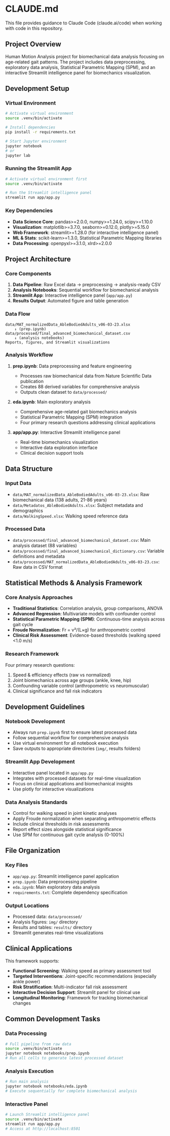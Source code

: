 # CLAUDE.md

This file provides guidance to Claude Code (claude.ai/code) when working with code in this repository.

## Project Overview

Human Motion Analysis project for biomechanical data analysis focusing on age-related gait patterns. The project includes data preprocessing, exploratory data analysis, Statistical Parametric Mapping (SPM), and an interactive Streamlit intelligence panel for biomechanics visualization.

## Development Setup

### Virtual Environment
```bash
# Activate virtual environment
source .venv/bin/activate

# Install dependencies
pip install -r requirements.txt

# Start Jupyter environment
jupyter notebook
# or
jupyter lab
```

### Running the Streamlit App
```bash
# Activate virtual environment first
source .venv/bin/activate

# Run the Streamlit intelligence panel
streamlit run app/app.py
```

### Key Dependencies
- **Data Science Core**: pandas>=2.0.0, numpy>=1.24.0, scipy>=1.10.0
- **Visualization**: matplotlib>=3.7.0, seaborn>=0.12.0, plotly>=5.15.0
- **Web Framework**: streamlit>=1.28.0 (for interactive intelligence panel)
- **ML & Stats**: scikit-learn>=1.3.0, Statistical Parametric Mapping libraries
- **Data Processing**: openpyxl>=3.1.0, xlrd>=2.0.0

## Project Architecture

### Core Components
1. **Data Pipeline**: Raw Excel data → preprocessing → analysis-ready CSV
2. **Analysis Notebooks**: Sequential workflow for biomechanical analysis
3. **Streamlit App**: Interactive intelligence panel (`app/app.py`)
4. **Results Output**: Automated figure and table generation

### Data Flow
```
data/MAT_normalizedData_AbleBodiedAdults_v06-03-23.xlsx
    ↓ (prep.ipynb)
data/processed/final_advanced_biomechanical_dataset.csv
    ↓ (analysis notebooks)
Reports, figures, and Streamlit visualizations
```

### Analysis Workflow
1. **prep.ipynb**: Data preprocessing and feature engineering
   - Processes raw biomechanical data from Nature Scientific Data publication
   - Creates 88 derived variables for comprehensive analysis
   - Outputs clean dataset to `data/processed/`

2. **eda.ipynb**: Main exploratory analysis
   - Comprehensive age-related gait biomechanics analysis
   - Statistical Parametric Mapping (SPM) integration
   - Four primary research questions addressing clinical applications

3. **app/app.py**: Interactive Streamlit intelligence panel
   - Real-time biomechanics visualization
   - Interactive data exploration interface
   - Clinical decision support tools

## Data Structure

### Input Data
- `data/MAT_normalizedData_AbleBodiedAdults_v06-03-23.xlsx`: Raw biomechanical data (138 adults, 21-86 years)
- `data/Metadatos_AbleBodiedAdults.xlsx`: Subject metadata and demographics
- `data/WalkingSpeed.xlsx`: Walking speed reference data

### Processed Data
- `data/processed/final_advanced_biomechanical_dataset.csv`: Main analysis dataset (88 variables)
- `data/processed/final_advanced_biomechanical_dictionary.csv`: Variable definitions and metadata
- `data/processed/MAT_normalizedData_AbleBodiedAdults_v06-03-23.csv`: Raw data in CSV format

## Statistical Methods & Analysis Framework

### Core Analysis Approaches
- **Traditional Statistics**: Correlation analysis, group comparisons, ANOVA
- **Advanced Regression**: Multivariate models with confounder control
- **Statistical Parametric Mapping (SPM)**: Continuous-time analysis across gait cycle
- **Froude Normalization**: Fr = v²/(L×g) for anthropometric control
- **Clinical Risk Assessment**: Evidence-based thresholds (walking speed <1.0 m/s)

### Research Framework
Four primary research questions:
1. Speed & efficiency effects (raw vs normalized)
2. Joint biomechanics across age groups (ankle, knee, hip)
3. Confounding variable control (anthropometric vs neuromuscular)
4. Clinical significance and fall risk indicators

## Development Guidelines

### Notebook Development
- Always run `prep.ipynb` first to ensure latest processed data
- Follow sequential workflow for comprehensive analysis
- Use virtual environment for all notebook execution
- Save outputs to appropriate directories (`img/`, results folders)

### Streamlit App Development
- Interactive panel located in `app/app.py`
- Integrates with processed datasets for real-time visualization
- Focus on clinical applications and biomechanical insights
- Use plotly for interactive visualizations

### Data Analysis Standards
- Control for walking speed in joint kinetic analyses
- Apply Froude normalization when separating anthropometric effects
- Include clinical thresholds in risk assessments
- Report effect sizes alongside statistical significance
- Use SPM for continuous gait cycle analysis (0-100%)

## File Organization

### Key Files
- `app/app.py`: Streamlit intelligence panel application
- `prep.ipynb`: Data preprocessing pipeline
- `eda.ipynb`: Main exploratory data analysis
- `requirements.txt`: Complete dependency specification

### Output Locations
- Processed data: `data/processed/`
- Analysis figures: `img/` directory
- Results and tables: `results/` directory
- Streamlit generates real-time visualizations

## Clinical Applications

This framework supports:
- **Functional Screening**: Walking speed as primary assessment tool
- **Targeted Interventions**: Joint-specific recommendations (especially ankle power)
- **Risk Stratification**: Multi-indicator fall risk assessment
- **Interactive Decision Support**: Streamlit panel for clinical use
- **Longitudinal Monitoring**: Framework for tracking biomechanical changes

## Common Development Tasks

### Data Processing
```bash
# Full pipeline from raw data
source .venv/bin/activate
jupyter notebook notebooks/prep.ipynb
# Run all cells to generate latest processed dataset
```

### Analysis Execution
```bash
# Run main analysis
jupyter notebook notebooks/eda.ipynb
# Execute sequentially for complete biomechanical analysis
```

### Interactive Panel
```bash
# Launch Streamlit intelligence panel
source .venv/bin/activate
streamlit run app/app.py
# Access at http://localhost:8501
```
